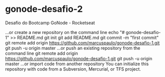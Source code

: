 # gonode-desafio-2

Desafio do Bootcamp GoNode - Rocketseat

…or create a new repository on the command line
echo "# gonode-desafio-1" >> README.md
git init
git add README.md
git commit -m "first commit"
git remote add origin https://github.com/marcuspaulo/gonode-desafio-1.git
git push -u origin master
…or push an existing repository from the command line
git remote add origin https://github.com/marcuspaulo/gonode-desafio-1.git
git push -u origin master
…or import code from another repository
You can initialize this repository with code from a Subversion, Mercurial, or TFS project.
